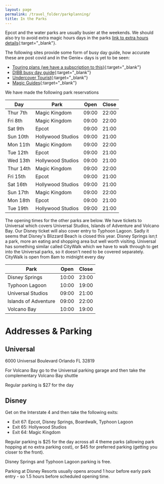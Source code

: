 ```yaml
---
layout: page
permalink: /travel_folder/parkplanning/
title: In the Parks
---
```

Epcot and the water parks are usually busier at the weekends. We should also try to avoid extra magic hours days in the parks [link to extra hours details](https://www.disneyworld.eu/guest-services/extended-evening/){:target="\_blank"}.

The following sites provide some form of busy day guide, how accurate these are post covid and in the Genie+ days is yet to be seen:

- [Touring plans (we have a subscription to this)](https://touringplans.com/universal-orlando/touring-plans){:target="\_blank"}
- [DIBB busy day guide](https://DIBB.in/15346564){:target="\_blank"}
- [Undercover Tourist](https://www.undercovertourist.com/orlando/crowd-calendar/){:target="\_blank"}
- [Magic Guides](https://magicguides.com/wdw-crowd-calendar/){:target="\_blank"}

We have made the following park reservations

| Day |Park|Open|Close|
|--------|--------|--------|--------|
|Thur 7th | Magic Kingdom |09:00 | 22:00|
|Fri 8th |Magic Kingdom |09:00 | 22:00|
|Sat 9th |Epcot |09:00 | 21:00|
|Sun 10th |Hollywood Studios |09:00 | 21:00|
|Mon 11th |Magic Kingdom |09:00 | 22:00|
|Tue 12th |Epcot |09:00 | 21:00|
|Wed 13th |Hollywood Studios |09:00 | 21:00|
|Thur 14th |Magic Kingdom |09:00 | 22:00|
|Fri 15th |Epcot |09:00 | 21:00|
|Sat 16th |Hollywood Studios |09:00 | 21:00|
|Sun 17th |Magic Kingdom |09:00 | 22:00|
|Mon 18th |Epcot |09:00 | 21:00|
|Tue 19th |Hollywood Studios |09:00 | 21:00|

The opening times for the other parks are below. We have tickets to Universal which covers Universal Studios, Islands of Adventure and Volcano Bay. Our Disney ticket will also cover entry to Typhoon Lagoon. Sadly it seems that Disney's Blizzard Beach is closed this year. Disney Springs isn;t a park, more an eating and shopping area but well worth visiting. Universal has something similar called CityWalk which we have to walk through to get into the Universal parks, so it doesn't need to be covered separately. CityWalk is open from 8am to midnight every day

|Park|Open|Close|
|--------|--------|--------|
| Disney Springs|10:00 |23:00 |
| Typhoon Lagoon | 10:00 |19:00 |
| Universal Studios|09:00 |21:00 |
| Islands of Adventure|09:00 |22:00 |
| Volcano Bay|10:00 |19:00 |

# Addresses & Parking

## Universal
6000 Universal Boulevard
Orlando
FL 32819

For Volcano Bay go to the Universal parking garage and then take the complementary Volcano Bay shuttle

Regular parking is $27 for the day

## Disney
Get on the Interstate 4 and then take the following exits:

- Exit 67: Epcot, Disney Springs, Boardwalk, Typhoon Lagoon
- Exit 65: Hollywood Studios
- Exit 64: Magic Kingdom

Regular parking is $25 for the day across all 4 theme parks (allowing park hopping at no extra parking cost), or $45 for preferred parking (getting you closer to the front). 

Disney Springs and Typhoon Lagoon parking is free. 

Parking at Disney Resorts usually opens around 1 hour before early park entry - so 1.5 hours before scheduled opening time. 
